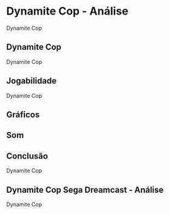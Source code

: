 ---
---

# Dynamite Cop - Análise

Dynamite Cop

## Dynamite Cop

Dynamite Cop

## Jogabilidade

Dynamite Cop

## Gráficos


## Som

## Conclusão

Dynamite Cop

## Dynamite Cop Sega Dreamcast - Análise

Dynamite Cop
